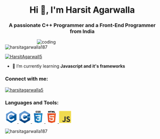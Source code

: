 

<h1 align="center">Hi 👋, I'm Harsit Agarwalla</h1>
<h3 align="center">A passionate C++ Programmer and a Front-End Programmer from India</h3>
<img align="right" alt="coding" width="400" src="https://media.giphy.com/media/HscDLzkO8EOTmgkhQP/giphy.gif">

<p align="left"> <img src="https://komarev.com/ghpvc/?username=harsitagarwalla187&label=Profile%20views&color=0e75b6&style=flat" alt="harsitagarwalla187" /> </p>

<p align="left"> <a href="https://twitter.com/HarsitAgarwall5" target="blank"><img src="https://img.shields.io/twitter/follow/harsitagarwalla5?logo=twitter&style=for-the-badge" alt="HarsitAgarwall5" /></a> </p>

- 🌱 I’m currently learning **Javascript and it's frameworks**

<h3 align="left">Connect with me:</h3>
<p align="left">
<a href="https://twitter.com/harsitagarwalla5" target="blank"><img align="center" src="https://raw.githubusercontent.com/rahuldkjain/github-profile-readme-generator/master/src/images/icons/Social/twitter.svg" alt="harsitagarwalla5" height="30" width="40" /></a>
</p>

<h3 align="left">Languages and Tools:</h3>
<p align="left"> <a href="https://www.cprogramming.com/" target="_blank" rel="noreferrer"> <img src="https://raw.githubusercontent.com/devicons/devicon/master/icons/c/c-original.svg" alt="c" width="40" height="40"/> </a> <a href="https://www.w3schools.com/cpp/" target="_blank" rel="noreferrer"> <img src="https://raw.githubusercontent.com/devicons/devicon/master/icons/cplusplus/cplusplus-original.svg" alt="cplusplus" width="40" height="40"/> </a> <a href="https://www.w3schools.com/css/" target="_blank" rel="noreferrer"> <img src="https://raw.githubusercontent.com/devicons/devicon/master/icons/css3/css3-original-wordmark.svg" alt="css3" width="40" height="40"/> </a> <a href="https://www.w3.org/html/" target="_blank" rel="noreferrer"> <img src="https://raw.githubusercontent.com/devicons/devicon/master/icons/html5/html5-original-wordmark.svg" alt="html5" width="40" height="40"/> </a> <a href="https://developer.mozilla.org/en-US/docs/Web/JavaScript" target="_blank" rel="noreferrer"> <img src="https://raw.githubusercontent.com/devicons/devicon/master/icons/javascript/javascript-original.svg" alt="javascript" width="40" height="40"/> </a> </p>

<p><img align="center" src="https://github-readme-stats.vercel.app/api/top-langs?username=harsitagarwalla187&show_icons=true&locale=en&layout=compact" alt="harsitagarwalla187" /></p>
